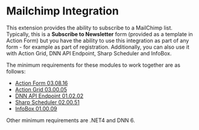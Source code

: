 Mailchimp Integration
=======


This extension provides the ability to subscribe to a MailChimp list. Typically, this is a **Subscribe to Newsletter** form (provided as a template in Action Form) but you have the ability to use this integration as part of any form - for example as part of registration. Additionally, you can also use it with Action Grid, DNN API Endpoint, Sharp Scheduler and InfoBox.

The minimum requirements for these modules to work together are as follows:

* [Action Form 03.08.16](http://www.dnnsharp.com/products/download?p=AFORM&v=03.08.16)
* [Action Grid 03.00.05](http://www.dnnsharp.com/products/download?p=AGRID&v=03.00.05)
* [DNN API Endpoint 01.02.02](http://www.dnnsharp.com/products/download?p=DNNAPIS&v=01.02.02)
* [Sharp Scheduler 02.00.51](http://www.dnnsharp.com/products/download?p=SCHD&v=02.00.51)
* [InfoBox 01.00.09](http://www.dnnsharp.com/products/download?p=INFOB&v=01.00.09)

Other minimum requirements are .NET4 and DNN 6.